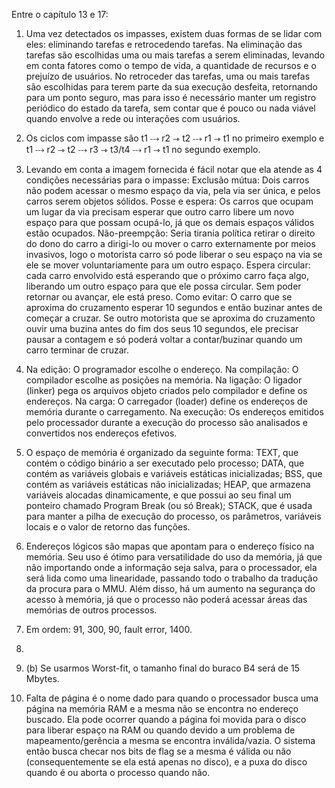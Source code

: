 Entre o capítulo 13 e 17:

1) Uma vez detectados os impasses, existem duas formas de se lidar com eles: eliminando tarefas e retrocedendo tarefas. Na eliminação das tarefas são escolhidas uma ou mais tarefas a serem eliminadas, levando em conta fatores como o tempo de vida, a quantidade de recursos e o prejuízo de usuários. No retroceder das tarefas, uma ou mais tarefas são escolhidas para terem parte da sua execução desfeita, retornando para um ponto seguro, mas para isso é necessário manter um registro periódico do estado da tarefa, sem contar que é pouco ou nada viável quando envolve a rede ou interações com usuários.

2) Os ciclos com impasse são t1 ⤏ r2 ⇾ t2 ⤏ r1 ⇾ t1 no primeiro exemplo e t1 ⤏ r2 ⇾ t2 ⤏ r3 ⇾ t3/t4 ⤏ r1 ⇾ t1 no segundo exemplo.

3) Levando em conta a imagem fornecida é fácil notar que ela atende as 4 condições necessárias para o impasse:
Exclusão mútua: Dois carros não podem acessar o mesmo espaço da via, pela via ser única, e pelos carros serem objetos sólidos.
Posse e espera: Os carros que ocupam um lugar da via precisam esperar que outro carro libere um novo espaço para que possam ocupá-lo, já que os demais espaços válidos estão ocupados.
Não-preempção: Seria tirania política retirar o direito do dono do carro a dirigi-lo ou mover o carro externamente por meios invasivos, logo o motorista carro só pode liberar o seu espaço na via se ele se mover voluntariamente para um outro espaço.
Espera circular: cada carro envolvido está esperando que o próximo carro faça algo, liberando um outro espaço para que ele possa circular. Sem poder retornar ou avançar, ele está preso.
Como evitar: O carro que se aproxima do cruzamento esperar 10 segundos e então buzinar antes de começar a cruzar. Se outro motorista que se aproxima do cruzamento ouvir uma buzina antes do fim dos seus 10 segundos, ele precisar pausar a contagem e só poderá voltar a contar/buzinar quando um carro terminar de cruzar.

4)  Na edição: O programador escolhe o endereço.
Na compilação: O compilador escolhe as posições na memória.
Na ligação: O ligador (linker) pega os arquivos objeto criados pelo compilador e define os endereços.
Na carga: O carregador (loader) define os endereços de memória durante o carregamento.
Na execução: Os endereços emitidos pelo processador durante a execução do processo são analisados e convertidos nos endereços efetivos.

5) O espaço de memória é organizado da seguinte forma: TEXT, que contém o código binário a ser executado pelo processo; DATA, que contém as variáveis globais e variáveis estáticas inicializadas; BSS, que contém as variáveis estáticas não inicializadas; HEAP, que armazena variáveis alocadas dinamicamente, e que possui ao seu final um ponteiro chamado Program Break (ou só Break); STACK, que é usada para manter a pilha de execução do processo, os parâmetros, variáveis locais e o valor de retorno das funções.

6) Endereços lógicos são mapas que apontam para o endereço físico na memória. Seu uso é ótimo para versatilidade do uso da memória, já que não importando onde a informação seja salva, para o processador, ela será lida como uma linearidade, passando todo o trabalho da tradução da procura para o MMU. Além disso, há um aumento na segurança do acesso à memória, já que o processo não poderá acessar áreas das memórias de outros processos.

7) Em ordem: 91, 300, 90, fault error, 1400.

8)

9) (b) Se usarmos Worst-fit, o tamanho final do buraco B4 será de 15 Mbytes.

10) Falta de página é o nome dado para quando o processador busca uma página na memória RAM e a mesma não se encontra no endereço buscado. Ela pode ocorrer quando a página foi movida para o disco para liberar espaço na RAM ou quando devido a um problema de mapeamento/gerência a mesma se encontra inválida/vazia. O sistema então busca checar nos bits de flag se a mesma é válida ou não (consequentemente se ela está apenas no disco), e a puxa do disco quando é ou aborta o processo quando não.
